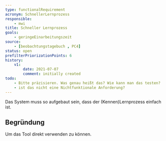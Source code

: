 ```yaml
---
type: functionalRequirement
acronym: SchnellerLernprozess
responsible:
    - mwi
title: Schneller Lernprozess
goals:
    - geringeEinarbeitungszeit
source:
    - [beobachtungstagebuch , PC4]
status: open
prefilterPriorizationPoints: 6
history:
    v1:
        date: 2021-07-07
        comment: initially created
todo:
    - Bitte präzisieren. Was genau heißt das? Wie kann man das testen?
    - ist das nicht eine Nichtfunktionale Anforderung?
---
```


Das System muss so aufgebaut sein, dass der (Kennen)Lernprozess einfach ist.

## Begründung

Um das Tool direkt verwenden zu können.
